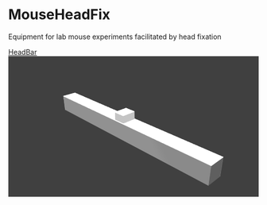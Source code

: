 # MouseHeadFix
Equipment for lab mouse experiments facilitated by head fixation  

[HeadBar](HeadBar/)
![Head Bar Image](HeadBar/HeadBar.png)
